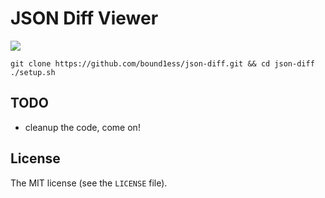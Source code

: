 # JSON Diff Viewer

![](http://i.imgur.com/G1rxYck.png)

```shell
git clone https://github.com/bound1ess/json-diff.git && cd json-diff
./setup.sh
```

## TODO

- cleanup the code, come on!

## License

The MIT license (see the `LICENSE` file).
